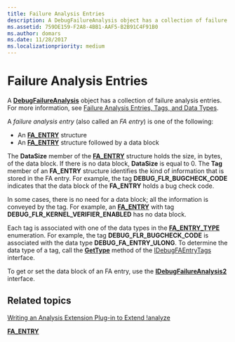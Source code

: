 ```yaml
---
title: Failure Analysis Entries
description: A DebugFailureAnalysis object has a collection of failure analysis entries.
ms.assetid: 759DE159-F2A8-4BB1-AAF5-B2B91C4F91B0
ms.author: domars
ms.date: 11/28/2017
ms.localizationpriority: medium
---
```


# Failure Analysis Entries


A [**DebugFailureAnalysis**](https://msdn.microsoft.com/library/windows/hardware/jj983405) object has a collection of failure analysis entries. For more information, see [Failure Analysis Entries, Tags, and Data Types](writing-an-analysis-extension-to-extend--analyze.md#failure-analysis-entries-tags-and-data-types).

A *failure analysis entry* (also called an *FA entry*) is one of the following:

-   An [**FA\_ENTRY**](https://msdn.microsoft.com/library/windows/hardware/jj991808) structure
-   An [**FA\_ENTRY**](https://msdn.microsoft.com/library/windows/hardware/jj991808) structure followed by a data block

The **DataSize** member of the [**FA\_ENTRY**](https://msdn.microsoft.com/library/windows/hardware/jj991808) structure holds the size, in bytes, of the data block. If there is no data block, **DataSize** is equal to 0. The **Tag** member of an **FA\_ENTRY** structure identifies the kind of information that is stored in the FA entry. For example, the tag **DEBUG\_FLR\_BUGCHECK\_CODE** indicates that the data block of the **FA\_ENTRY** holds a bug check code.

In some cases, there is no need for a data block; all the information is conveyed by the tag. For example, an [**FA\_ENTRY**](https://msdn.microsoft.com/library/windows/hardware/jj991808) with tag **DEBUG\_FLR\_KERNEL\_VERIFIER\_ENABLED** has no data block.

Each tag is associated with one of the data types in the [**FA\_ENTRY\_TYPE**](https://msdn.microsoft.com/library/windows/hardware/jj991809) enumeration. For example, the tag **DEBUG\_FLR\_BUGCHECK\_CODE** is associated with the data type **DEBUG\_FA\_ENTRY\_ULONG**. To determine the data type of a tag, call the [**GetType**](https://msdn.microsoft.com/library/windows/hardware/jj991813) method of the [IDebugFAEntryTags](https://msdn.microsoft.com/library/windows/hardware/jj983404) interface.

To get or set the data block of an FA entry, use the [**IDebugFailureAnalysis2**](https://msdn.microsoft.com/library/windows/hardware/jj983405) interface.

## <span id="related_topics"></span>Related topics


[Writing an Analysis Extension Plug-in to Extend !analyze](writing-an-analysis-extension-to-extend--analyze.md)

[**FA\_ENTRY**](https://msdn.microsoft.com/library/windows/hardware/jj991808)

 

 






